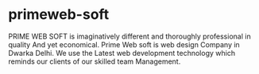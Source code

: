 # primeweb-soft
PRIME WEB SOFT is imaginatively different and thoroughly professional in quality And yet economical. Prime Web soft is web design Company in Dwarka Delhi. We use the Latest web development technology which reminds our clients of our skilled team Management. 
